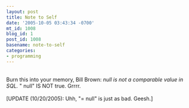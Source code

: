 ```yaml
---
layout: post
title: Note to Self
date: '2005-10-05 03:43:34 -0700'
mt_id: 1008
blog_id: 1
post_id: 1008
basename: note-to-self
categories:
- programming
---
```

<br />Burn this into your memory, Bill Brown: <em>null is not a comparable value in SQL.</em> " null" IS NOT true. Grrrr.<br /><br />[UPDATE (10/20/2005): Uhh, "= null" is just as bad. Geesh.]<br /><br /><br />
